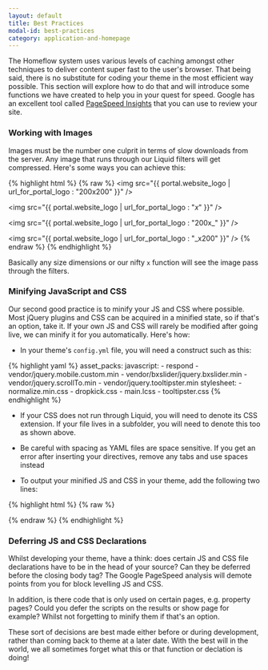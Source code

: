 ```yaml
---
layout: default
title: Best Practices
modal-id: best-practices
category: application-and-homepage
---
```

The Homeflow system uses various levels of caching amongst other techniques to deliver content super fast to the user's browser. That being said, there is no substitute for coding your theme in the most efficient way possible. This section will explore how to do that and will introduce some functions we have created to help you in your quest for speed. Google has an excellent tool called [PageSpeed Insights](https://developers.google.com/speed/pagespeed/insights/) that you can use to review your site.

### Working with Images

Images must be the number one culprit in terms of slow downloads from the server. Any image that runs through our Liquid filters will get compressed. Here's some ways you can achieve this:

{% highlight html %}
{% raw %}
<img src="{{ portal.website_logo | url_for_portal_logo : "200x200" }}" />

<img src="{{ portal.website_logo | url_for_portal_logo : "_x_" }}" />

<img src="{{ portal.website_logo | url_for_portal_logo : "200x_" }}" />

<img src="{{ portal.website_logo | url_for_portal_logo : "_x200" }}" />
{% endraw %}
{% endhighlight %}

Basically any size dimensions or our nifty ``x`` function will see the image pass through the filters.

### Minifying JavaScript and CSS

Our second good practice is to minify your JS and CSS where possible. Most jQuery plugins and CSS can be acquired in a minified state, so if that's an option, take it. If your own JS and CSS will rarely be modified after going live, we can minify it for you automatically. Here's how:

- In your theme's ``config.yml`` file, you will need a construct such as this:

{% highlight yaml %}
  asset_packs:
    javascript:
      - respond
      - vendor/jquery.mobile.custom.min
      - vendor/bxslider/jquery.bxslider.min
      - vendor/jquery.scrollTo.min
      - vendor/jquery.tooltipster.min
    stylesheet:
      - normalize.min.css
      - dropkick.css
      - main.lcss
      - tooltipster.css
{% endhighlight %}

- If your CSS does not run through Liquid, you will need to denote its CSS extension. If your file lives in a subfolder, you will need to denote this too as shown above.

- Be careful with spacing as YAML files are space sensitive. If you get an error after inserting your directives, remove any tabs and use spaces instead

- To output your minified JS and CSS in your theme, add the following two lines:

{% highlight html %}
{% raw %}
<script src="/liquid_assets/javascript_pack.js"></script>

<link href="/liquid_assets/stylesheet_pack.css" rel="stylesheet" type="text/css" />
{% endraw %}
{% endhighlight %}

### Deferring JS and CSS Declarations

Whilst developing your theme, have a think: does certain JS and CSS file declarations have to be in the head of your source? Can they be deferred before the closing body tag? The Google PageSpeed analysis will demote points from you for block levelling JS and CSS.

In addition, is there code that is only used on certain pages, e.g. property pages? Could you defer the scripts on the results or show page for example? Whilst not forgetting to minify them if that's an option.

These sort of decisions are best made either before or during development, rather than coming back to theme at a later date. With the best will in the world, we all sometimes forget what this or that function or declation is doing!

